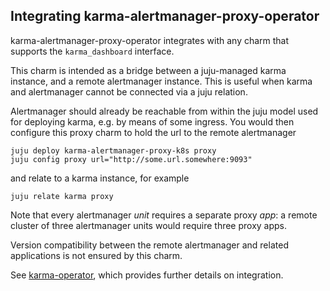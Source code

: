 ## Integrating karma-alertmanager-proxy-operator
karma-alertmanager-proxy-operator integrates with any charm that supports the
`karma_dashboard` interface.

This charm is intended as a bridge between a juju-managed karma instance, and a
remote alertmanager instance. This is useful when karma and alertmanager cannot
be connected via a juju relation.

Alertmanager should already be reachable from within the juju model used for
deploying karma, e.g. by means of some ingress. You would then configure this
proxy charm to hold the url to the remote alertmanager

```shell
juju deploy karma-alertmanager-proxy-k8s proxy
juju config proxy url="http://some.url.somewhere:9093"
```

and relate to a karma instance, for example

```shell
juju relate karma proxy
```

Note that every alertmanager _unit_ requires a separate proxy _app_: a remote
cluster of three alertmanager units would require three proxy apps.

Version compatibility between the remote alertmanager and related applications
is not ensured by this charm.

See [karma-operator][Karma operator], which
provides further details on integration.


[Alertmanager operator]: https://charmhub.io/alertmanager-k8s
[Karma operator]: https://charmhub.io/karma-k8s/

